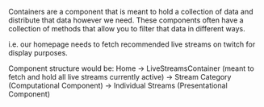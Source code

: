 Containers are a component that is meant to hold a collection of data and distribute that data however we need. These components often have a collection of methods that allow you to filter that data in different ways. 

i.e. 
our homepage needs to fetch recommended live streams on twitch for display purposes. 

Component structure would be: 
Home -> LiveStreamsContainer (meant to fetch and hold all live streams currently active) -> Stream Category (Computational Component) -> Individual Streams (Presentational Component)